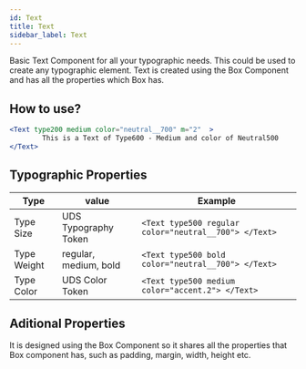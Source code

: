 ```yaml
---
id: Text
title: Text
sidebar_label: Text
---
```

Basic Text Component for all your typographic needs. This could be used to create any typographic element. Text is created using the Box Component and has all the properties which Box has.


## How to use?

```jsx 
<Text type200 medium color="neutral__700" m="2"  >
        This is a Text of Type600 - Medium and color of Neutral500 
</Text>
```

## Typographic Properties


| Type                   | value | Example|
|--------------------------------|-------|--------|
| Type Size | UDS Typography Token  | ```<Text type500 regular color="neutral__700"> </Text>```|
| Type Weight  | regular, medium, bold|```<Text type500 bold color="neutral__700"> </Text>```|
| Type Color  | UDS Color Token|```<Text type500 medium color="accent.2"> </Text>```|


## Aditional Properties

It is designed using the Box Component so it shares all the properties that Box component has, such as padding, margin, width, height etc.









